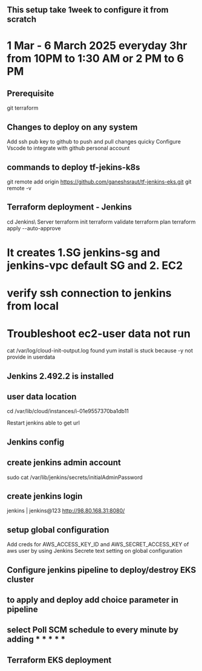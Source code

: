 ## This setup take 1week to configure it from scratch
# 1 Mar - 6 March 2025 everyday 3hr from 10PM to 1:30 AM or 2 PM to 6 PM
## Prerequisite
git
terraform

## Changes to deploy on any system
Add ssh pub key to github to push and pull changes quicky
Configure Vscode to integrate with github personal account

## commands to deploy tf-jekins-k8s
git remote add origin https://github.com/ganeshsraut/tf-jenkins-eks.git
git remote -v

## Terraform deployment - Jenkins
cd Jenkins\ Server
terraform init
terraform validate
terraform plan
terraform apply --auto-approve

# It creates 1.SG jenkins-sg and jenkins-vpc default SG and 2. EC2
# verify ssh connection to jenkins from local


# Troubleshoot ec2-user data not run
cat  /var/log/cloud-init-output.log
found yum install is stuck because -y not provide in userdata

## Jenkins 2.492.2 is installed
## user data location 
cd /var/lib/cloud/instances/i-01e9557370ba1db11

Restart jenkins able to get url

## Jenkins config
## create jenkins  admin account
sudo cat /var/lib/jenkins/secrets/initialAdminPassword

## create jenkins login


jenkins | jenkins@123
http://98.80.168.31:8080/


## setup global configuration
 Add creds for AWS_ACCESS_KEY_ID and AWS_SECRET_ACCESS_KEY of aws user by using Jenkins Secrete text setting on global configuration

## Configure jenkins pipeline to deploy/destroy EKS cluster
## to apply and deploy add choice parameter in pipeline
## select Poll SCM schedule to every minute by adding * * * * *


## Terraform EKS deployment

